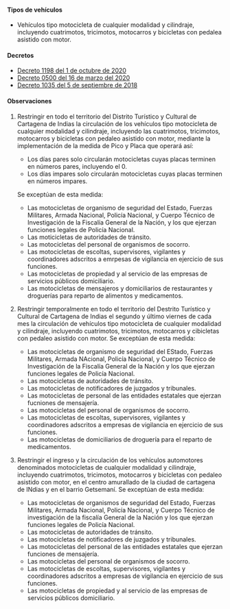 #### Tipos de vehículos

- Vehículos tipo motocicleta de cualquier modalidad y cilindraje, incluyendo cuatrimotos, tricimotos, motocarros y bicicletas con pedalea asistido con motor.

#### Decretos

- [Decreto 1198 del 1 de octubre de 2020](https://www.transitocartagena.gov.co/links/Decretos/Decretos_2018/Decreto_1198.PDF)
- [Decreto 0500 del 16 de marzo del 2020](https://pyphoy.s3.amazonaws.com/docs/cartagena/decreto-0500-del-16-de-marzo-del-2020.pdf)
- [Decreto 1035 del 5 de septiembre de 2018](https://pyphoy.s3.amazonaws.com/docs/cartagena/decreto-1035-del-5-de-septiembre-de-2018.pdf)

#### Observaciones

1.  Restringir en todo el territorio del Distrito Turístico y Cultural de Cartagena de Indias la circulación de los vehículos tipo motocicleta de cualquier modalidad y cilindraje, incluyendo las cuatrimotos, tricimotos, motocarros y bicicletas con pedaleo asistido con motor, mediante la implementación de la medida de Pico y Placa que operará así:

    - Los días pares solo circularán motocicletas cuyas placas terminen en números pares, incluyendo el 0.
    - Los días impares solo circularán motocicletas cuyas placas terminen en números impares.

    Se exceptúan de esta medida:

    - Las motocicletas de organismo de seguridad del Estado, Fuerzas Militares, Armada Nacional, Policía Nacional, y Cuerpo Técnico de Investigación de la Fiscalía General de la Nación, y los que ejerzan funciones legales de Policía Nacional.
    - Las moticicletas de autoridades de tránsito.
    - Las motocicletas del personal de organismos de socorro.
    - Las motocicletas de escoltas, supervisores, vigilantes y coordinadores adscritos a emrpesas de vigilancia en ejercicio de sus funciones.
    - Las motocicletas de propiedad y al servicio de las empresas de servicios públicos domiciliario.
    - Las motocicletas de mensajeros y domiciliarios de restaurantes y droguerías para reparto de alimentos y medicamentos.

2.  Restringir temporalmente en todo el territorio del Destrito Turístico y Cultural de Cartagena de Indias el segundo y último viernes de cada mes la circulación de vehículos tipo motocicleta de cualquier modalidad y cilindraje, incluyendo cuatrimotos, tricimotos, motocarros y cibicletas con pedaleo asistido con motor. Se exceptúan de esta medida:
    - Las motocicletas de organismo de seguridad del EStado, Fuerzas Militares, Armada NAcional, Policía Nacional, y Cuerpo Técnico de Investigación de la Fiscalía General de la Nación y los que ejerzan funciones legales de Policía Nacional.
    - Las motocicletas de autoridades de tránsito.
    - Las motocicletas de notificadores de juzgados y tribunales.
    - Las motocicletas de personal de las entidades estatales que ejerzan fucniones de mensajería.
    - Las motocicletas del personal de organismos de socorro.
    - Las motocicletas de escoltas, supervisores, vigilantes y coordinadores adscritos a empresas de vigilancia en ejercicio de sus funciones.
    - Las motocicletas de domiciliarios de droguería para el reparto de medicamentos.
3.  Restringir el ingreso y la circulación de los vehículos automotores denominados motocicletas de cualquier modalidad y cilindraje, incluyendo cuatrimotos, tricimotos, motocarros y bicicletas con pedaleo asistido con motor, en el centro amurallado de la ciudad de cartagena de INdias y en el barrio Getsemaní. Se exceptúan de esta medida:
    - Las motocicletas de organismos de seguridad del Estado, Fuerzas Militares, Armada Nacional, Policía Nacional, y Cuerpo Técnico de investigación de la fiscalía General de la Nación y los que ejerzan funciones legales de Policía Nacional.
    - Las motocicletas de autoridades de tránsito.
    - Las motocicletas de notificadores de juzgados y tribunales.
    - Las motocicletas del personal de las entidades estatales que ejerzan funciones de mensajería.
    - Las motocicletas del personal de organismos de socorro.
    - Las motocicletas de escoltas, supervisores, vigilantes y coordinadores adscritos a empresas de vigilancia en ejercicio de sus funciones.
    - Las motocicletas de propiedad y al servicio de las empresas de servicios públicos domiciliario.
